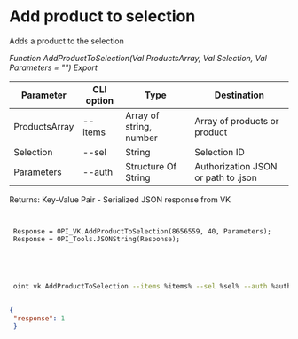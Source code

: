 ﻿---
sidebar_position: 5
---

# Add product to selection
 Adds a product to the selection


*Function AddProductToSelection(Val ProductsArray, Val Selection, Val Parameters = "") Export*

 | Parameter | CLI option | Type | Destination |
 |-|-|-|-|
 | ProductsArray | --items | Array of string, number | Array of products or product |
 | Selection | --sel | String | Selection ID |
 | Parameters | --auth | Structure Of String | Authorization JSON or path to .json |

 
 Returns: Key-Value Pair - Serialized JSON response from VK

```bsl title="Code example"
	
 
 Response = OPI_VK.AddProductToSelection(8656559, 40, Parameters);
 Response = OPI_Tools.JSONString(Response);
 
 
	
```

```sh title="CLI command example"
 
 oint vk AddProductToSelection --items %items% --sel %sel% --auth %auth%


```


```json title="Result"

{
 "response": 1
 }

```
